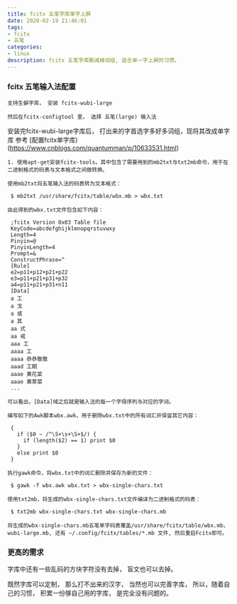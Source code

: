 ```yaml
---
title: fcitx 五笔字库单字上屏
date: 2020-02-19 21:46:01
tags: 
- fcitx
- 五笔
categories: 
- linux
description: fcitx 五笔字库删减掉词组, 适合单一字上屏的习惯。 
---
```


### fcitx 五笔输入法配置

	支持生僻字库， 安装 fcitx-wubi-large

	然后在fcitx-configtool 里， 选择 五笔(large) 输入法
	
安装完fcitx-wubi-large字库后， 打出来的字首选字多好多词组，现将其改成单字库
参考 [配置fcitx单字库)(https://www.cnblogs.com/quantumman/p/10633531.html)

    1. 使用apt-get安装fcitx-tools。其中包含了需要用到的mb2txt与txt2mb命令，用于在二进制格式的码表与文本格式之间做转换。

    使用mb2txt将五笔输入法的码表转为文本格式：

     $ mb2txt /usr/share/fcitx/table/wbx.mb > wbx.txt
	 
    由此得到的wbx.txt文件包含如下内容：

     ;fcitx Version 0x03 Table file
     KeyCode=abcdefghijklmnopqrstuvwxy
     Length=4
     Pinyin=@
     PinyinLength=4
     Prompt=&
     ConstructPhrase=^
     [Rule]
     e2=p11+p12+p21+p22
     e3=p11+p21+p31+p32
     a4=p11+p21+p31+n11
     [Data]
     a 工
     a 戈
     a 或
     a 其
     aa 式
     aa 戒
     aaa 工
     aaaa 工
     aaaa 恭恭敬敬
     aaad 工期
     aaae 黄花菜
     aaae 黄芽菜
     ...

    可以看出，[Data]域之后就是输入法的每一个字母序列与对应的字词。

    编写如下的Awk脚本wbx.awk，用于删除wbx.txt中的所有词汇并保留其它内容：

     {
       if ($0 ~ /^\S+\s+\S+$/) {
         if (length($2) == 1) print $0
       }
       else print $0
     }

    执行gawk命令，将wbx.txt中的词汇删除并保存为新的文件：

     $ gawk -f wbx.awk wbx.txt > wbx-single-chars.txt

    使用txt2mb，将生成的wbx-single-chars.txt文件编译为二进制格式的码表：

     $ txt2mb wbx-single-chars.txt wbx-single-chars.mb

    将生成的wbx-single-chars.mb五笔单字码表覆盖/usr/share/fcitx/table/wbx.mb，wubi-large.mb, 还有 ~/.config/fcitx/tables/*.mb 文件, 然后重启Fcitx即可。

### 更高的需求

字库中还有一些乱码的方块字符没有去掉， 盲文也可以去掉。 

既然字库可以定制， 那么打不出来的汉字， 当然也可以完善字库， 所以，随着自己的习惯， 积累一份够自己用的字库， 是完全没有问题的。 

